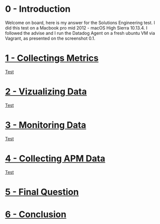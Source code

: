 # 0 - Introduction
Welcome on board, here is my answer for the Solutions Engineering test. I did this test on a Macbook pro mid 2012 - macOS High Sierra 10.13.4. I followed the advise and I run the Datadog Agent on a fresh ubuntu VM via Vagrant, as presented on the screenshot 0.1.

<a href="https://www.flickr.com/photos/141555910@N06/39913223830/" title="Ubuntu 12.04 via Vagrant">  

# 1 - Collectings Metrics
Test

# 2 - Vizualizing Data
Test

# 3 - Monitoring Data
Test

# 4 - Collecting APM Data
Test

# 5 - Final Question

# 6 - Conclusion